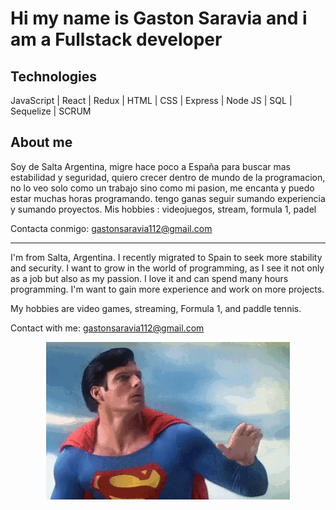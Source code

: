 # Hi my name is Gaston Saravia and i am a Fullstack developer

## Technologies

JavaScript | React | Redux | HTML | CSS | Express | Node JS | SQL | Sequelize | SCRUM


## About me

 Soy de Salta Argentina, migre hace poco a España para buscar mas estabilidad y seguridad, quiero crecer dentro de mundo de la programacion, no lo veo solo como un trabajo sino como mi pasion, me encanta y puedo estar muchas horas programando. tengo ganas seguir sumando experiencia y sumando proyectos.
Mis hobbies : videojuegos, stream, formula 1, padel

Contacta conmigo: gastonsaravia112@gmail.com

----

 I'm from Salta, Argentina. I recently migrated to Spain to seek more stability and security. I want to grow in the world of programming, as I see it not only as a job but also as my passion. I love it and can spend many hours programming. I'm want to gain more experience and work on more projects.

My hobbies are video games, streaming, Formula 1, and paddle tennis.

Contact with me: gastonsaravia112@gmail.com

<p align="center">
<img src="./giphy.gif" alt=""/>
</p>
